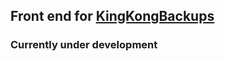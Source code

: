 ## Front end for [KingKongBackups](https://king-kong-backups.vercel.app/)

### Currently under development